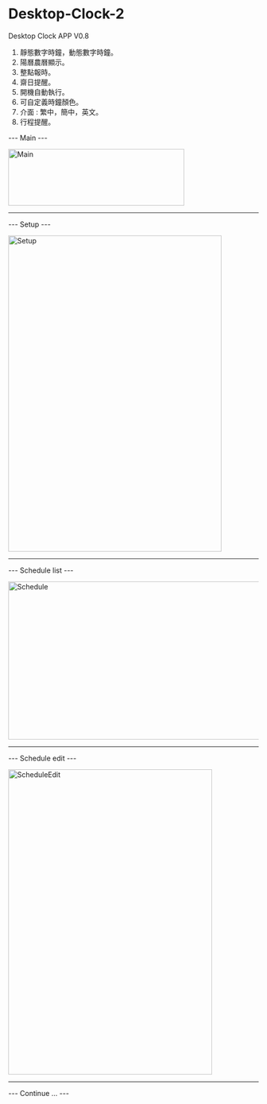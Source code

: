 # Desktop-Clock-2
Desktop Clock APP V0.8

1. 靜態數字時鐘，動態數字時鐘。
2. 陽曆農曆顯示。
3. 整點報時。
4. 齋日提醒。
5. 開機自動執行。
6. 可自定義時鐘顏色。
7. 介面 : 繁中，簡中，英文。
8. 行程提醒。



--- Main ---

<img width="354" height="114" alt="Main" src="https://github.com/user-attachments/assets/df5e3494-c40c-4e16-9385-1b35e0fb1d83" />


-----------------------------------------------
--- Setup ---


<img width="429" height="636" alt="Setup" src="https://github.com/user-attachments/assets/c235edc5-64f7-4ed7-8330-0371a2655992" />


-----------------------------------------------
--- Schedule list ---


<img width="774" height="318" alt="Schedule" src="https://github.com/user-attachments/assets/fc0b6e3d-7a83-4c51-ac22-e0b38337e27d" />


-----------------------------------------------
--- Schedule edit ---


<img width="410" height="614" alt="ScheduleEdit" src="https://github.com/user-attachments/assets/6694c060-9be6-4525-8d8c-8d454a7ea23a" />


-----------------------------------------------
--- Continue ... ---


